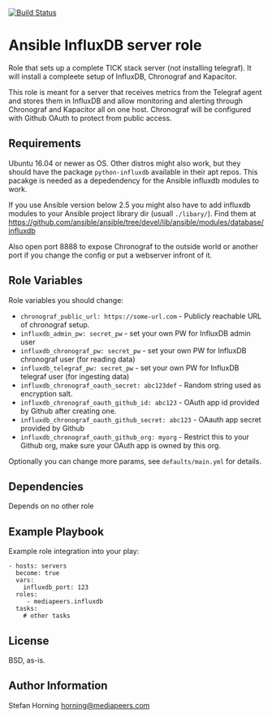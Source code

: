 [![Build Status](https://travis-ci.org/mediapeers/ansible-role-influxdb.svg?branch=master)](https://travis-ci.org/mediapeers/ansible-role-influxdb)

# Ansible InfluxDB server role

Role that sets up a complete TICK stack server (not installing telegraf). It will install a compleete setup of InfluxDB, Chronograf and Kapacitor.

This role is meant for a server that receives metrics from the Telegraf agent and stores them in InfluxDB and allow monitoring and alerting
through Chronograf and Kapacitor all on one host. Chronograf will be configured with Github OAuth to protect from public access.

## Requirements

Ubuntu 16.04 or newer as OS. Other distros might also work, but they should have the package `python-influxdb` available in their apt repos.
This pacakge is needed as a depedendency for the Ansible influxdb modules to work.

If you use Ansible version below 2.5 you might also have to add influxdb modules to your Ansible project library dir (usuall `./libary/`).
Find them at https://github.com/ansible/ansible/tree/devel/lib/ansible/modules/database/influxdb

Also open port 8888 to expose Chronograf to the outside world or another port if you change the config or put a webserver infront of it.

## Role Variables

Role variables you should change:

- `chronograf_public_url: https://some-url.com` - Publicly reachable URL of chronograf setup.
- `influxdb_admin_pw: secret_pw` - set your own PW for InfluxDB admin user
- `influxdb_chronograf_pw: secret_pw` - set your own PW for InfluxDB chronograf user (for reading data)
- `influxdb_telegraf_pw: secret_pw` - set your own PW for InfluxDB telegraf user (for ingesting data)
- `influxdb_chronograf_oauth_secret: abc123def` - Random string used as encryption salt.
- `influxdb_chronograf_oauth_github_id: abc123` - OAuth app id provided by Github after creating one.
- `influxdb_chronograf_oauth_github_secret: abc123` -  OAauth app secret provided by Github
- `influxdb_chronograf_oauth_github_org: myorg` - Restrict this to your Github org, make sure your OAuth app is owned by this org.

Optionally you can change more params, see `defaults/main.yml` for details.

## Dependencies

Depends on no other role

## Example Playbook

Example role integration into your play:

    - hosts: servers
      become: true
      vars:
        influxdb_port: 123
      roles:
         - mediapeers.influxdb
      tasks:
        # other tasks

## License

BSD, as-is.

## Author Information

Stefan Horning <horning@mediapeers.com>
